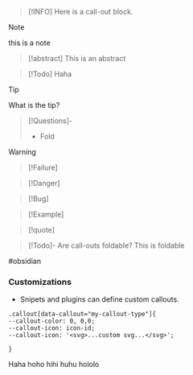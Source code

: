  
>[!INFO]
>Here is a call-out block.

>[!note]
>this is a note

>[!abstract]
>This is an abstract

>[!Todo]
>Haha

>[!Tip]
>What is the tip?

>[!Questions]- 
>- Fold

>[!Warning]

>[!Failure]

>[!Danger]

>[!Bug]

>[!Example]

>[!quote] 


>[!Todo]- Are call-outs foldable?
>This is foldable

#obsidian

### Customizations
- Snipets and plugins can define custom callouts. 

```
.callout[data-callout="my-callout-type"]{
--callout-color: 0, 0,0;
--callout-icon: icon-id;
--callout-icon: '<svg>...custom svg...</svg>';

}
```


Haha
hoho 
hihi
huhu
hololo